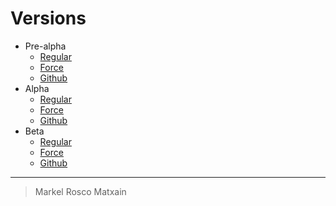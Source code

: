 # Versions

- Pre-alpha
    - [Regular](https://mikequez12.github.io/san-benito/pre-alpha)
    - [Force](https://mikequez12.github.io/san-benito/pre-alpha?force=true)
    - [Github](https://github.com/Mikequez12/san-benito/blob/main/pre-alpha)
- Alpha
    - [Regular](https://mikequez12.github.io/san-benito/alpha)
    - [Force](https://mikequez12.github.io/san-benito/alpha?force=true)
    - [Github](https://github.com/Mikequez12/san-benito/blob/main/alpha)
- Beta
    - [Regular](https://mikequez12.github.io/san-benito/beta)
    - [Force](https://mikequez12.github.io/san-benito/beta?force=true)
    - [Github](https://github.com/Mikequez12/san-benito/blob/main/beta)

---

> Markel Rosco Matxain
